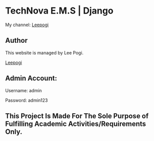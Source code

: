 # TechNova E.M.S | Django

My channel:
[Leepogi](https://www.youtube.com/watch?v=oHg5SJYRHA0)

## Author
This website is managed by Lee Pogi.

[Leepogi](https://www.youtube.com/watch?v=oHg5SJYRHA0)

## Admin Account:

Username: admin

Password: admin123


## This Project Is Made For The Sole Purpose of Fulfilling Academic Activities/Requirements Only.